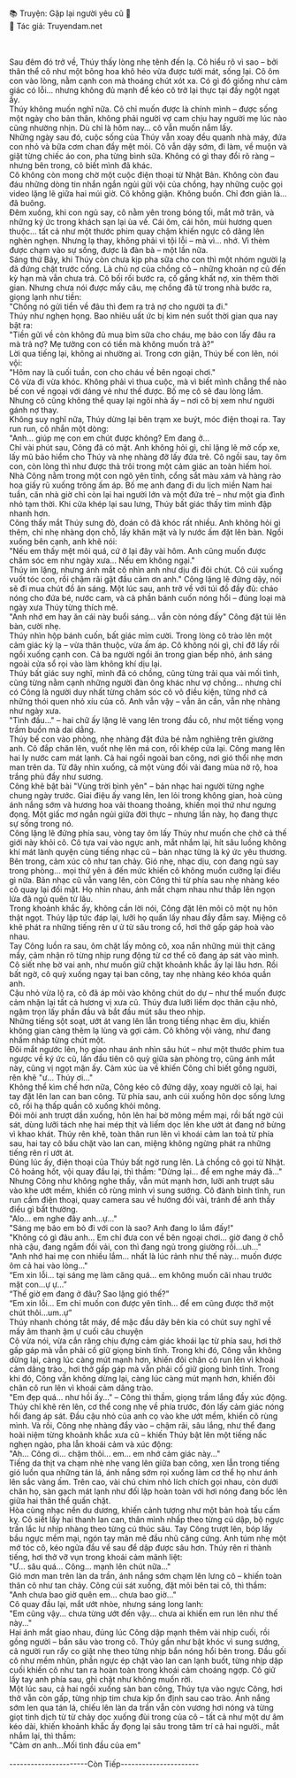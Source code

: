 📚 Truyện: Gặp lại người yêu cũ 🔞
<br>
📖 Tác giả: Truyendam.net
<!-- Truyện sex vụng trộm,truyện sex len lút,truyện sex người yêu cũ, Tình đầu,ngôn tình H+,sex cắm sừng,sex ngoài ban công, truyện sex Việt 2025, Truyendam.net -->
<br></br>
Sau đêm đó trở về, Thúy thấy lòng nhẹ tênh đến lạ. Cô hiểu rõ vì sao – bởi thân thể cô như một bông hoa khô héo vừa được tưới mát, sống lại. Cô ôm con vào lòng, nằm cạnh con mà thoáng chút xót xa. Có gì đó giống như cảm giác có lỗi… nhưng không đủ mạnh để kéo cô trở lại thực tại đầy ngột ngạt ấy.
<br>
Thúy không muốn nghĩ nữa. Cô chỉ muốn được là chính mình – được sống một ngày cho bản thân, không phải người vợ cam chịu hay người mẹ lúc nào cũng nhường nhịn. Dù chỉ là hôm nay… cô vẫn muốn nắm lấy.
<br>
Những ngày sau đó, cuộc sống của Thúy vẫn xoay đều quanh nhà máy, đứa con nhỏ và bữa cơm chan đầy mệt mỏi. Cô vẫn dậy sớm, đi làm, về muộn và giặt từng chiếc áo con, pha từng bình sữa. Không có gì thay đổi rõ ràng – nhưng bên trong, cô biết mình đã khác.
<br>
Cô không còn mong chờ một cuộc điện thoại từ Nhật Bản. Không còn đau đáu những dòng tin nhắn ngắn ngủi gửi vội của chồng, hay những cuộc gọi video lặng lẽ giữa hai múi giờ. Cô không giận. Không buồn. Chỉ đơn giản là… đã buông.
<br>
Đêm xuống, khi con ngủ say, cô nằm yên trong bóng tối, mắt mở trân, và những ký ức trong khách sạn lại ùa về. Cái ôm, cái hôn, mùi hương quen thuộc… tất cả như một thước phim quay chậm khiến ngực cô dâng lên nghèn nghẹn. Nhưng lạ thay, không phải vì tội lỗi – mà vì… nhớ. Vì thèm được chạm vào sự sống, được là đàn bà – một lần nữa.
<br>
Sáng thứ Bảy, khi Thúy còn chưa kịp pha sữa cho con thì một nhóm người lạ đã đứng chật trước cổng. Là chủ nợ của chồng cô – những khoản nợ cũ đến kỳ hạn mà vẫn chưa trả. Cô bối rối bước ra, cố gắng khất nợ, xin thêm thời gian. Nhưng chưa nói được mấy câu, mẹ chồng đã từ trong nhà bước ra, giọng lạnh như tiền:
<br>
"Chồng nó gửi tiền về đâu thì đem ra trả nợ cho người ta đi."
<br>
Thúy như nghẹn họng. Bao nhiêu uất ức bị kìm nén suốt thời gian qua nay bật ra:
<br>
"Tiền gửi về còn không đủ mua bỉm sữa cho cháu, mẹ bảo con lấy đâu ra mà trả nợ? Mẹ tưởng con có tiền mà không muốn trả à?"
<br>
Lời qua tiếng lại, không ai nhường ai. Trong cơn giận, Thúy bế con lên, nói vội:
<br>
"Hôm nay là cuối tuần, con cho cháu về bên ngoại chơi."
<br>
Cô vừa đi vừa khóc. Không phải vì thua cuộc, mà vì biết mình chẳng thể nào bế con về ngoại với dáng vẻ như thế được. Bố mẹ cô sẽ đau lòng lắm. Nhưng cô cũng không thể quay lại ngôi nhà ấy – nơi cô bị xem như người gánh nợ thay.
<br>
Không suy nghĩ nữa, Thúy dừng lại bên trạm xe buýt, móc điện thoại ra. Tay run run, cô nhắn một dòng:
<br>
"Anh... giúp mẹ con em chút được không? Em đang ở...
<br>
Chỉ vài phút sau, Công đã có mặt. Anh không hỏi gì, chỉ lặng lẽ mở cốp xe, lấy mũ bảo hiểm cho Thúy và nhẹ nhàng đỡ lấy đứa trẻ. Cô ngồi sau, tay ôm con, còn lòng thì như được thả trôi trong một cảm giác an toàn hiếm hoi.
<br>
Nhà Công nằm trong một con ngõ yên tĩnh, cổng sắt màu xám và hàng rào hoa giấy rũ xuống trông ấm áp. Bố mẹ anh đang đi du lịch miền Nam hai tuần, căn nhà giờ chỉ còn lại hai người lớn và một đứa trẻ – như một gia đình nhỏ tạm thời. Khi cửa khép lại sau lưng, Thúy bất giác thấy tim mình đập nhanh hơn.
<br>
Công thấy mắt Thúy sưng đỏ, đoán cô đã khóc rất nhiều. Anh không hỏi gì thêm, chỉ nhẹ nhàng dọn chỗ, lấy khăn mặt và ly nước ấm đặt lên bàn. Ngồi xuống bên cạnh, anh khẽ nói:
<br>
"Nếu em thấy mệt mỏi quá, cứ ở lại đây vài hôm. Anh cũng muốn được chăm sóc em như ngày xưa... Nếu em không ngại."
<br>
Thúy im lặng, nhưng ánh mắt cô nhìn anh như dịu đi đôi chút. Cô cúi xuống vuốt tóc con, rồi chậm rãi gật đầu cảm ơn anh."
Công lặng lẽ đứng dậy, nói sẽ đi mua chút đồ ăn sáng. Một lúc sau, anh trở về với túi đồ đầy đủ: cháo nóng cho đứa bé, nước cam, và cả phần bánh cuốn nóng hổi – đúng loại mà ngày xưa Thúy từng thích mê.
<br>
"Anh nhớ em hay ăn cái này buổi sáng... vẫn còn nóng đấy" Công đặt túi lên bàn, cười nhẹ.
<br>
Thúy nhìn hộp bánh cuốn, bất giác mỉm cười. Trong lòng cô trào lên một cảm giác kỳ lạ – vừa thân thuộc, vừa ấm áp. Cô không nói gì, chỉ đỡ lấy rồi ngồi xuống cạnh con. Cả ba người ngồi ăn trong gian bếp nhỏ, ánh sáng ngoài cửa sổ rọi vào làm không khí dịu lại.
<br>
Thúy bất giác suy nghĩ, mình đã có chồng, cũng từng trải qua vài mối tình, cũng từng nằm cạnh những người đàn ông khác như vợ chồng... nhưng chỉ có Công là người duy nhất từng chăm sóc cô vô điều kiện, từng nhớ cả những thói quen nhỏ xíu của cô. Anh vẫn vậy – vẫn ân cần, vẫn nhẹ nhàng như ngày xưa.
<br>
"Tình đầu..." – hai chữ ấy lặng lẽ vang lên trong đầu cô, như một tiếng vọng trầm buồn mà dai dẳng.
<br>
Thúy bế con vào phòng, nhẹ nhàng đặt đứa bé nằm nghiêng trên giường anh. Cô đắp chăn lên, vuốt nhẹ lên má con, rồi khép cửa lại. Công mang lên hai ly nước cam mát lạnh. Cả hai ngồi ngoài ban công, nơi gió thổi nhẹ mơn man trên da. Từ đây nhìn xuống, cả một vùng đồi vải đang mùa nở rộ, hoa trắng phủ đầy như sương. 
<br>
Công khẽ bật bài "Vùng trời bình yên" – bản nhạc hai người từng nghe chung ngày trước. Giai điệu ấy vang lên, len lỏi trong không gian, hoà cùng ánh nắng sớm và hương hoa vải thoang thoảng, khiến mọi thứ như ngưng đọng. Một giấc mơ ngắn ngủi giữa đời thực – nhưng lần này, họ đang thực sự sống trong nó.
<br>
Công lặng lẽ đứng phía sau, vòng tay ôm lấy Thúy như muốn che chở cả thế giới này khỏi cô. Cô tựa vai vào ngực anh, mắt nhắm lại, hít sâu luồng không khí mát lành quyện cùng tiếng nhạc cũ – bản nhạc từng là ký ức yêu thương. Bên trong, cảm xúc cô như tan chảy. Gió nhẹ, nhạc dịu, con đang ngủ say trong phòng... mọi thứ yên ả đến mức khiến cô không muốn cưỡng lại điều gì nữa. Bản nhạc cũ vẫn vang lên, còn Công thì từ phía sau nhẹ nhàng kéo cô quay lại đối mặt. Họ nhìn nhau, ánh mắt chạm nhau như thắp lên ngọn lửa đã ngủ quên từ lâu.
<br>
 Trong khoảnh khắc ấy, không cần lời nói, Công đặt lên môi cô một nụ hôn thật ngọt. Thúy lập tức đáp lại, lưỡi họ quấn lấy nhau đầy đắm say. Miệng cô khẽ phát ra những tiếng rên ư ử từ sâu trong cổ, hơi thở gấp gáp hoà vào nhau. 
<br>
Tay Công luồn ra sau, ôm chặt lấy mông cô, xoa nắn những múi thịt căng mẩy, cảm nhận rõ từng nhịp rung động từ cơ thể cô đang áp sát vào mình. Cô siết nhẹ bờ vai anh, như muốn giữ chặt khoảnh khắc ấy lại lâu hơn. Rồi bất ngờ, cô quỳ xuống ngay tại ban công, tay nhẹ nhàng kéo khóa quần anh. 
<br>
Cậu nhỏ vừa lộ ra, cô đã áp môi vào không chút do dự – như thể muốn được cảm nhận lại tất cả hương vị xưa cũ. Thúy đưa lưỡi liếm dọc thân cậu nhỏ, ngậm trọn lấy phần đầu và bắt đầu mút sâu theo nhịp. 
<br>
Những tiếng sột soạt, ướt át vang lên lẫn trong tiếng nhạc êm dịu, khiến không gian càng thêm lạ lùng và gợi cảm. Cô không vội vàng, như đang nhấm nháp từng chút một. 
<br>
Đôi mắt ngước lên, họ giao nhau ánh nhìn sâu hút – như một thước phim tua ngược về ký ức cũ, lần đầu tiên cô quỳ giữa sàn phòng trọ, cũng ánh mắt này, cũng vị ngọt mặn ấy. Cảm xúc ùa về khiến Công chỉ biết gồng người, rên khẽ "ư... Thúy ơi..."
<br>
Không thể kìm chế hơn nữa, Công kéo cô đứng dậy, xoay người cô lại, hai tay đặt lên lan can ban công. Từ phía sau, anh cúi xuống hôn dọc sống lưng cô, rồi hạ thấp quần cô xuống khỏi mông.
<br>
 Đôi môi anh trượt dần xuống, hôn lên hai bờ mông mềm mại, rồi bất ngờ cúi sát, dùng lưỡi tách nhẹ hai mép thịt và liếm dọc lên khe ướt át đang nở bừng vì khao khát. Thúy rên khẽ, toàn thân run lên vì khoái cảm lan toả từ phía sau, hai tay cô bấu chặt vào lan can, miệng không ngừng phát ra những tiếng rên rỉ ướt át.
<br>
Đúng lúc ấy, điện thoại của Thúy bất ngờ rung lên. Là chồng cô gọi từ Nhật. Cô hoảng hốt, vội quay đầu lại, thì thầm: "Dừng lại... để em nghe máy đã..."
<br>
Nhưng Công như không nghe thấy, vẫn mút mạnh hơn, lưỡi anh trượt sâu vào khe ướt mềm, khiến cô rùng mình vì sung sướng. Cô đành bình tĩnh, run run cầm điện thoại, quay camera sau về hướng đồi vải, tránh để anh thấy điều gì bất thường.
<br>
"Alo... em nghe đây anh...ự..."
<br>
"Sáng mẹ bảo em bỏ đi với con là sao? Anh đang lo lắm đấy!"
<br>
"Không có gì đâu anh... Em chỉ đưa con về bên ngoại chơi... giờ đang ở chỗ nhà cậu, đang ngắm đồi vải, con thì đang ngủ trong giường rồi...uh..."
<br>
"Anh nhớ hai mẹ con nhiều lắm... nhất là lúc rảnh như thế này... muốn được ôm cả hai vào lòng..."
<br>
“Em xin lỗi... tại sáng mẹ làm căng quá... em không muốn cãi nhau trước mặt con…ự ự...”
<br>
“Thế giờ em đang ở đâu? Sao lặng gió thế?”
<br>
“Em xin lỗi... Em chỉ muốn con được yên tĩnh... để em cũng được thở một chút thôi…um..ự”
<br>
Thúy nhanh chóng tắt máy, để mặc đầu dây bên kia có chút suy nghĩ về mấy âm thanh ậm ự cuối câu chuyện
<br>
Cô vừa nói, vừa cắn răng chịu đựng cảm giác khoái lạc từ phía sau, hơi thở gấp gáp mà vẫn phải cố giữ giọng bình tĩnh. Trong khi đó, Công vẫn không dừng lại, càng lúc càng mút mạnh hơn, khiến đôi chân cô run lên vì khoái cảm dâng trào., hơi thở gấp gáp mà vẫn phải cố giữ giọng bình tĩnh. Trong khi đó, Công vẫn không dừng lại, càng lúc càng mút mạnh hơn, khiến đôi chân cô run lên vì khoái cảm dâng trào.
<br>
"Em đẹp quá... như hồi ấy..." – Công thì thầm, giọng trầm lắng đầy xúc động.
<br>
Thúy chỉ khẽ rên lên, cơ thể cong nhẹ về phía trước, đón lấy cảm giác nóng hổi đang áp sát. Đầu cậu nhỏ của anh cọ vào khe ướt mềm, khiến cô rùng mình. Và rồi, Công nhẹ nhàng đẩy vào – chậm rãi, sâu lắng, như thể đang hoài niệm từng khoảnh khắc xưa cũ – khiến Thúy bật lên một tiếng nấc nghẹn ngào, pha lẫn khoái cảm và xúc động:
<br>
"Ah... Công ơi... chậm thôi... em... em nhớ cảm giác này..."
<br>
Tiếng da thịt va chạm nhè nhẹ vang lên giữa ban công, xen lẫn trong tiếng gió luồn qua những tán lá, ánh nắng sớm rọi xuống làm cơ thể họ như ánh lên sắc vàng ấm. Trên cao, vài chú chim nhỏ lích chích gọi nhau, còn dưới chân họ, sàn gạch mát lạnh như đối lập hoàn toàn với hơi nóng đang bốc lên giữa hai thân thể quấn chặt.<br>
Hòa cùng nhạc nền du dương, khiến cảnh tượng như một bản hoà tấu cấm kỵ. Cô siết lấy hai thanh lan can, thân mình nhấp theo từng cú dập, bộ ngực trần lắc lư nhịp nhàng theo từng cú thúc sâu. Tay Công trượt lên, bóp lấy bầu ngực mềm mại, ngón tay mân mê đầu nhũ căng cứng. Anh túm nhẹ một mớ tóc cô, kéo ngửa đầu về sau để dập được sâu hơn. Thúy rên rỉ thành tiếng, hơi thở vỡ vụn trong khoái cảm mãnh liệt:
<br>
"Ư... sâu quá... Công... mạnh lên chút nữa..."
<br>
Gió mơn man trên làn da trần, ánh nắng sớm chạm lên lưng cô – khiến toàn thân cô như tan chảy. Công cúi sát xuống, đặt môi bên tai cô, thì thầm:
<br>
"Anh chưa bao giờ quên em... chưa bao giờ..."
<br>
Cô quay đầu lại, mắt ướt nhòe, nhưng sáng long lanh:
<br>
"Em cũng vậy... chưa từng ướt đến vậy... chưa ai khiến em run lên như thế này..."
<br>
Hai ánh mắt giao nhau, đúng lúc Công dập mạnh thêm vài nhịp cuối, rồi gồng người – bắn sâu vào trong cô. Thúy gần như bật khóc vì sung sướng, cả người run rẩy co giật nhẹ theo từng nhịp bắn nóng hổi bên trong. Đầu gối cô như mềm nhũn, phần ngực ép chặt vào lan can lạnh buốt, từng nhịp dập cuối khiến cô như tan ra hoàn toàn trong khoái cảm choáng ngợp. Cô giữ lấy tay anh phía sau, ghì chặt như không muốn rời.
<br>
Một lúc sau, cả hai ngồi xuống sàn ban công, Thúy tựa vào ngực Công, hơi thở vẫn còn gấp, từng nhịp tim chưa kịp ổn định sau cao trào. Ánh nắng sớm len qua tán lá, chiếu lên làn da trần vẫn còn vương hơi nóng và từng giọt tinh dịch từ từ chảy dọc xuống đùi trong của cô – tất cả như một dư âm kéo dài, khiến khoảnh khắc ấy đọng lại sâu trong tâm trí cả hai người., mắt nhắm lại, thì thầm:
<br>
"Cảm ơn anh...Mối tình đầu của em"
<br></br>
----------------------Còn Tiếp----------------------
<!-- truyện sex vợ bạn, vợ bạn ngon quá, hiếp dâm vợ bạn tại nhà, bạn chồng đụ vợ, truyện sex sinh viên, truyện sex xóm trọ,truyện sex hiếp dâm,truyện 18+,Truyện sex người lớn, Truyendam.net -->














